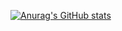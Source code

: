 [![Anurag's GitHub stats](https://github-readme-stats.vercel.app/api?username=darthumbris&count_private=true&show_icons=true&theme=dark)](https://github.com/anuraghazra/github-readme-stats)
